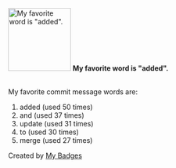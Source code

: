 <img src="https://my-badges.github.io/my-badges/favorite-word.png" alt="My favorite word is &quot;added&quot;." title="My favorite word is &quot;added&quot;." width="128">
<strong>My favorite word is &quot;added&quot;.</strong>
<br><br>

My favorite commit message words are:

1. added (used 50 times)
2. and (used 37 times)
3. update (used 31 times)
4. to (used 30 times)
5. merge (used 27 times)


Created by <a href="https://github.com/my-badges/my-badges">My Badges</a>